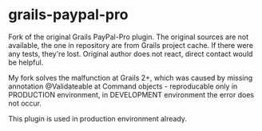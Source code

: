 grails-paypal-pro
=================

Fork of the original Grails PayPal-Pro plugin. The original sources are not available, the one in repository are from Grails project cache. If there were any tests, they're lost. Original author does not react, direct contact would be helpful.

My fork solves the malfunction at Grails 2+, which was caused by missing annotation @Validateable at Command objects - reproducable only in PRODUCTION environment, in DEVELOPMENT environment the error does not occur.

This plugin is used in production environment already.
